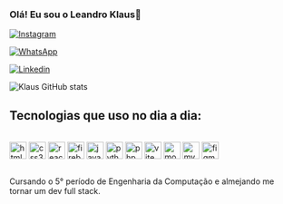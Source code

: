 
### Olá! Eu sou o Leandro Klaus👾

[![Instagram](https://img.shields.io/badge/Instagram-E4405F?style=for-the-badge&logo=instagram&logoColor=white)](https://www.instagram.com/klausdev/)

[![WhatsApp](https://img.shields.io/badge/WhatsApp-25D366?style=for-the-badge&logo=whatsapp&logoColor=white)](https://wa.me/5592984615420)

[![Linkedin](https://img.shields.io/badge/LinkedIn-0077B5?style=for-the-badge&logo=linkedin&logoColor=white)](https://www.linkedin.com/in/leklaussl/)

![Klaus GitHub stats](https://github-readme-stats.vercel.app/api?username=LeandroKlaus&show_icons=true&theme=ambient_gradient)


## Tecnologias que uso no dia a dia:

<div style = "display: inline_block"><br/>
    <img align = "center" width = "30px" alt = "html5" src = "https://cdn.jsdelivr.net/gh/devicons/devicon@latest/icons/html5/html5-original.svg" />
    <img align = "center" width = "30px" alt = "css3" src = "https://cdn.jsdelivr.net/gh/devicons/devicon@latest/icons/css3/css3-original.svg" />
    <img align = "center" width = "30px" alt = "react" src = "https://cdn.jsdelivr.net/gh/devicons/devicon@latest/icons/react/react-original.svg" />
    <img align = "center" width = "30px" alt = "firebase" src = "https://cdn.jsdelivr.net/gh/devicons/devicon@latest/icons/firebase/firebase-original.svg" />
    <img align = "center" width = "30px" alt = "javascript" src = "https://cdn.jsdelivr.net/gh/devicons/devicon@latest/icons/javascript/javascript-original.svg" />
    <img align = "center" width = "30px" alt = "python" src = "https://cdn.jsdelivr.net/gh/devicons/devicon@latest/icons/python/python-original.svg" />
    <img align = "center" width = "30px" alt = "php" src = "https://cdn.jsdelivr.net/gh/devicons/devicon@latest/icons/php/php-original.svg" />
    <img align = "center" width = "30px" alt = "vite" src = "https://cdn.jsdelivr.net/gh/devicons/devicon@latest/icons/vitejs/vitejs-original.svg" />
    <img align = "center" width = "30px" alt = "mongodb" src = "https://cdn.jsdelivr.net/gh/devicons/devicon@latest/icons/mongodb/mongodb-original.svg" />
    <img align = "center" width = "30px" alt = "mysql" src = "https://cdn.jsdelivr.net/gh/devicons/devicon@latest/icons/mysql/mysql-original.svg" />
    <img align = "center" width = "30px" alt = "figma" src = "https://cdn.jsdelivr.net/gh/devicons/devicon@latest/icons/figma/figma-original.svg" />
</div><br/>

Cursando o 5° período de Engenharia da Computação e almejando me tornar um dev full stack.

